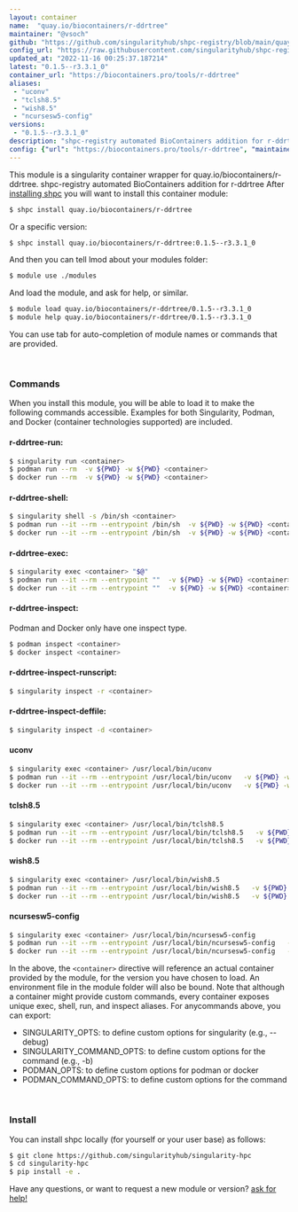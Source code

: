 ```yaml
---
layout: container
name:  "quay.io/biocontainers/r-ddrtree"
maintainer: "@vsoch"
github: "https://github.com/singularityhub/shpc-registry/blob/main/quay.io/biocontainers/r-ddrtree/container.yaml"
config_url: "https://raw.githubusercontent.com/singularityhub/shpc-registry/main/quay.io/biocontainers/r-ddrtree/container.yaml"
updated_at: "2022-11-16 00:25:37.187214"
latest: "0.1.5--r3.3.1_0"
container_url: "https://biocontainers.pro/tools/r-ddrtree"
aliases:
 - "uconv"
 - "tclsh8.5"
 - "wish8.5"
 - "ncursesw5-config"
versions:
 - "0.1.5--r3.3.1_0"
description: "shpc-registry automated BioContainers addition for r-ddrtree"
config: {"url": "https://biocontainers.pro/tools/r-ddrtree", "maintainer": "@vsoch", "description": "shpc-registry automated BioContainers addition for r-ddrtree", "latest": {"0.1.5--r3.3.1_0": "sha256:079e5022b40a3e2debfe37bb876483b75084b7167832d00933bf6dc222131477"}, "tags": {"0.1.5--r3.3.1_0": "sha256:079e5022b40a3e2debfe37bb876483b75084b7167832d00933bf6dc222131477"}, "docker": "quay.io/biocontainers/r-ddrtree", "aliases": {"uconv": "/usr/local/bin/uconv", "tclsh8.5": "/usr/local/bin/tclsh8.5", "wish8.5": "/usr/local/bin/wish8.5", "ncursesw5-config": "/usr/local/bin/ncursesw5-config"}}
---
```


This module is a singularity container wrapper for quay.io/biocontainers/r-ddrtree.
shpc-registry automated BioContainers addition for r-ddrtree
After [installing shpc](#install) you will want to install this container module:


```bash
$ shpc install quay.io/biocontainers/r-ddrtree
```

Or a specific version:

```bash
$ shpc install quay.io/biocontainers/r-ddrtree:0.1.5--r3.3.1_0
```

And then you can tell lmod about your modules folder:

```bash
$ module use ./modules
```

And load the module, and ask for help, or similar.

```bash
$ module load quay.io/biocontainers/r-ddrtree/0.1.5--r3.3.1_0
$ module help quay.io/biocontainers/r-ddrtree/0.1.5--r3.3.1_0
```

You can use tab for auto-completion of module names or commands that are provided.

<br>

### Commands

When you install this module, you will be able to load it to make the following commands accessible.
Examples for both Singularity, Podman, and Docker (container technologies supported) are included.

#### r-ddrtree-run:

```bash
$ singularity run <container>
$ podman run --rm  -v ${PWD} -w ${PWD} <container>
$ docker run --rm  -v ${PWD} -w ${PWD} <container>
```

#### r-ddrtree-shell:

```bash
$ singularity shell -s /bin/sh <container>
$ podman run --it --rm --entrypoint /bin/sh  -v ${PWD} -w ${PWD} <container>
$ docker run --it --rm --entrypoint /bin/sh  -v ${PWD} -w ${PWD} <container>
```

#### r-ddrtree-exec:

```bash
$ singularity exec <container> "$@"
$ podman run --it --rm --entrypoint ""  -v ${PWD} -w ${PWD} <container> "$@"
$ docker run --it --rm --entrypoint ""  -v ${PWD} -w ${PWD} <container> "$@"
```

#### r-ddrtree-inspect:

Podman and Docker only have one inspect type.

```bash
$ podman inspect <container>
$ docker inspect <container>
```

#### r-ddrtree-inspect-runscript:

```bash
$ singularity inspect -r <container>
```

#### r-ddrtree-inspect-deffile:

```bash
$ singularity inspect -d <container>
```


#### uconv

```bash
$ singularity exec <container> /usr/local/bin/uconv
$ podman run --it --rm --entrypoint /usr/local/bin/uconv   -v ${PWD} -w ${PWD} <container> -c " $@"
$ docker run --it --rm --entrypoint /usr/local/bin/uconv   -v ${PWD} -w ${PWD} <container> -c " $@"
```


#### tclsh8.5

```bash
$ singularity exec <container> /usr/local/bin/tclsh8.5
$ podman run --it --rm --entrypoint /usr/local/bin/tclsh8.5   -v ${PWD} -w ${PWD} <container> -c " $@"
$ docker run --it --rm --entrypoint /usr/local/bin/tclsh8.5   -v ${PWD} -w ${PWD} <container> -c " $@"
```


#### wish8.5

```bash
$ singularity exec <container> /usr/local/bin/wish8.5
$ podman run --it --rm --entrypoint /usr/local/bin/wish8.5   -v ${PWD} -w ${PWD} <container> -c " $@"
$ docker run --it --rm --entrypoint /usr/local/bin/wish8.5   -v ${PWD} -w ${PWD} <container> -c " $@"
```


#### ncursesw5-config

```bash
$ singularity exec <container> /usr/local/bin/ncursesw5-config
$ podman run --it --rm --entrypoint /usr/local/bin/ncursesw5-config   -v ${PWD} -w ${PWD} <container> -c " $@"
$ docker run --it --rm --entrypoint /usr/local/bin/ncursesw5-config   -v ${PWD} -w ${PWD} <container> -c " $@"
```



In the above, the `<container>` directive will reference an actual container provided
by the module, for the version you have chosen to load. An environment file in the
module folder will also be bound. Note that although a container
might provide custom commands, every container exposes unique exec, shell, run, and
inspect aliases. For anycommands above, you can export:

 - SINGULARITY_OPTS: to define custom options for singularity (e.g., --debug)
 - SINGULARITY_COMMAND_OPTS: to define custom options for the command (e.g., -b)
 - PODMAN_OPTS: to define custom options for podman or docker
 - PODMAN_COMMAND_OPTS: to define custom options for the command

<br>

### Install

You can install shpc locally (for yourself or your user base) as follows:

```bash
$ git clone https://github.com/singularityhub/singularity-hpc
$ cd singularity-hpc
$ pip install -e .
```

Have any questions, or want to request a new module or version? [ask for help!](https://github.com/singularityhub/singularity-hpc/issues)